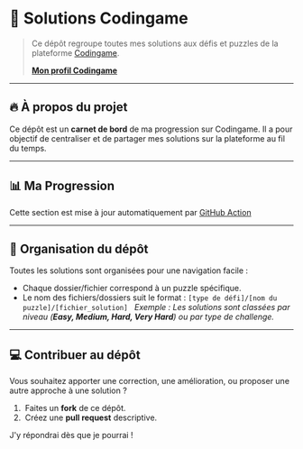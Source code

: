 # 🧩 Solutions Codingame

> Ce dépôt regroupe toutes mes solutions aux défis et puzzles de la plateforme [Codingame](https://www.codingame.com/).
>
> **[Mon profil Codingame](https://www.codingame.com/profile/15bc4f3476f1d883390f9047bd3f7bf40352776)**

---

## 🔥 À propos du projet

Ce dépôt est un **carnet de bord** de ma progression sur Codingame. Il a pour objectif de centraliser et de partager mes solutions sur la plateforme au fil du temps. 

---

## 📊 Ma Progression

Cette section est mise à jour automatiquement par [GitHub Action](.github/workflows/codingame.yml)

---

## 📂 Organisation du dépôt

Toutes les solutions sont organisées pour une navigation facile :

- Chaque dossier/fichier correspond à un puzzle spécifique.
- Le nom des fichiers/dossiers suit le format : `[type de défi]/[nom du puzzle]/[fichier_solution]`
  *Exemple : Les solutions sont classées par niveau (**Easy, Medium, Hard, Very Hard**) ou par type de challenge.*

---

## 💻 Contribuer au dépôt

Vous souhaitez apporter une correction, une amélioration, ou proposer une autre approche à une solution ?

1.  Faites un **fork** de ce dépôt.
2.  Créez une **pull request** descriptive.

J'y répondrai dès que je pourrai !